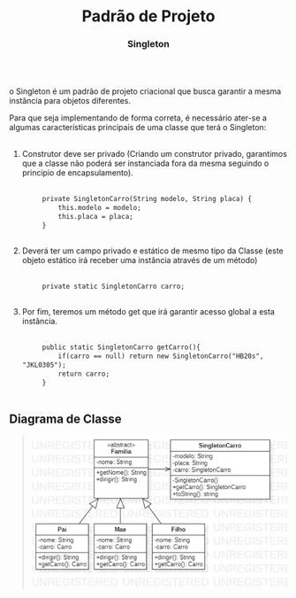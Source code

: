<h1 align="center">Padrão de Projeto</h1>
 <h3 align="center">Singleton</h3>
<br>
<br>
<br>
o Singleton é um padrão de projeto criacional que busca garantir a mesma instância para objetos diferentes.

Para que seja implementando de forma correta, é necessário ater-se a algumas características principais de uma classe que terá o Singleton:
<br><br>
1. Construtor deve ser privado (Criando um construtor privado, garantimos que a classe não poderá ser instanciada fora da mesma seguindo o principio de encapsulamento).
    <pre><code> 
        private SingletonCarro(String modelo, String placa) {
            this.modelo = modelo;
            this.placa = placa;
        }
    </code></pre>


2. Deverá ter um campo privado e estático de mesmo tipo da Classe (este objeto estático irá receber uma instância através de um método)
    <pre><code> 
        private static SingletonCarro carro;
    </code></pre>

3. Por fim, teremos um método get que irá garantir acesso global a esta instância.
    <pre><code> 
        public static SingletonCarro getCarro(){
            if(carro == null) return new SingletonCarro("HB20s", "JKL0305");
            return carro;
        }
    </code></pre>

<h2>Diagrama de Classe</h2>

>![Diagrama de Classe](Main.jpg)

